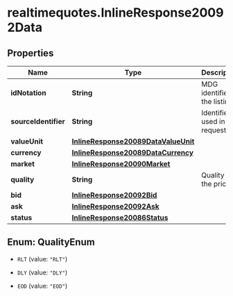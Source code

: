 # realtimequotes.InlineResponse20092Data

## Properties

Name | Type | Description | Notes
------------ | ------------- | ------------- | -------------
**idNotation** | **String** | MDG identifier of the listing. | [optional] 
**sourceIdentifier** | **String** | Identifier used in the request. | [optional] 
**valueUnit** | [**InlineResponse20089DataValueUnit**](InlineResponse20089DataValueUnit.md) |  | [optional] 
**currency** | [**InlineResponse20089DataCurrency**](InlineResponse20089DataCurrency.md) |  | [optional] 
**market** | [**InlineResponse20090Market**](InlineResponse20090Market.md) |  | [optional] 
**quality** | **String** | Quality of the price. | [optional] 
**bid** | [**InlineResponse20092Bid**](InlineResponse20092Bid.md) |  | [optional] 
**ask** | [**InlineResponse20092Ask**](InlineResponse20092Ask.md) |  | [optional] 
**status** | [**InlineResponse20086Status**](InlineResponse20086Status.md) |  | [optional] 



## Enum: QualityEnum


* `RLT` (value: `"RLT"`)

* `DLY` (value: `"DLY"`)

* `EOD` (value: `"EOD"`)





